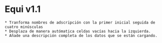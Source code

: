 # Equi v1.1

    * Tranforma nombres de adscripción con la primer inicial seguida de cuatro minúsculas
    * Desplaza de manera autómatica celdas vacías hacia la izquierda.
    * Añade una descripción completa de los datos que se están cargando.
